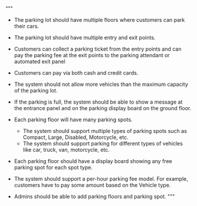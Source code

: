 """
- The parking lot should have multiple floors where customers can park their cars.
- The parking lot should have multiple entry and exit points.
- Customers can collect a parking ticket from the entry points and can pay the parking fee at the exit points to the parking attendant or automated exit panel
- Customers can pay via both cash and credit cards.
- The system should not allow more vehicles than the maximum capacity of the parking lot.
- If the parking is full, the system should be able to show a message at the entrance panel and on the parking display board on the ground floor.

- Each parking floor will have many parking spots.
    - The system should support multiple types of parking spots such as Compact, Large, Disabled, Motorcycle, etc.
    - The system should support parking for different types of vehicles like car, truck, van, motorcycle, etc.
- Each parking floor should have a display board showing any free parking spot for each spot type.
- The system should support a per-hour parking fee model. For example, customers have to pay some amount based on the Vehicle type.
- Admins should be able to add parking floors and parking spot.
  """